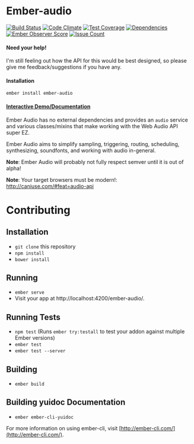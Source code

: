 # Ember-audio

[![Build Status](https://travis-ci.org/sethbrasile/ember-audio.svg?branch=master)](https://travis-ci.org/sethbrasile/ember-audio) [![Code Climate](https://codeclimate.com/github/sethbrasile/ember-audio/badges/gpa.svg)](https://codeclimate.com/github/sethbrasile/ember-audio) [![Test Coverage](https://codeclimate.com/github/sethbrasile/ember-audio/badges/coverage.svg)](https://codeclimate.com/github/sethbrasile/ember-audio/coverage) [![Dependencies](https://david-dm.org/sethbrasile/ember-audio.svg)](https://david-dm.org/sethbrasile/ember-audio) [![Ember Observer Score](http://emberobserver.com/badges/ember-audio.svg)](http://emberobserver.com/addons/ember-audio) [![Issue Count](https://codeclimate.com/github/sethbrasile/ember-audio/badges/issue_count.svg)](https://codeclimate.com/github/sethbrasile/ember-audio)

#### Need your help!
I'm still feeling out how the API for this would be best designed, so please give me feedback/suggestions if you have any.

#### Installation
`ember install ember-audio`

#### [Interactive Demo/Documentation](http://sethbrasile.github.io/ember-audio)

Ember Audio has no external dependencies and provides an `audio` service and
various classes/mixins that make working with the Web Audio API super EZ.

Ember Audio aims to simplify sampling, triggering, routing, scheduling,
synthesizing, soundfonts, and working with audio in-general.

**Note**: Ember Audio will probably not fully respect semver until it is out of
alpha!

**Note**: Your target browsers must be modern!: http://caniuse.com/#feat=audio-api

# Contributing

## Installation

* `git clone` this repository
* `npm install`
* `bower install`

## Running

* `ember serve`
* Visit your app at http://localhost:4200/ember-audio/.

## Running Tests

* `npm test` (Runs `ember try:testall` to test your addon against multiple Ember versions)
* `ember test`
* `ember test --server`

## Building

* `ember build`

## Building yuidoc Documentation

* `ember ember-cli-yuidoc`

For more information on using ember-cli, visit [http://ember-cli.com/](http://ember-cli.com/).
